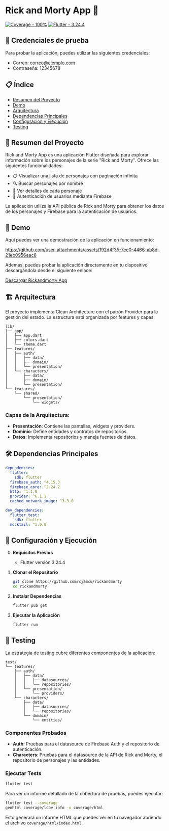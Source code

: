 # Rick and Morty App 📱
[![Coverage - 100%](https://img.shields.io/badge/Coverage-1000%25-2ea44f)](https://) [![Flutter - 3.24.4](https://img.shields.io/badge/Flutter-3.24.4-2596be)](https://)

## 🔑 Credenciales de prueba
Para probar la aplicación, puedes utilizar las siguientes credenciales:
- Correo: correo@ejemplo.com
- Contraseña: 12345678

## 📋 Índice

- [Resumen del Proyecto](#-resumen-del-proyecto)
- [Demo](#-demo)
- [Arquitectura](#️-arquitectura)
- [Dependencias Principales](#️-dependencias-principales)
- [Configuración y Ejecución](#-configuración-y-ejecución)
- [Testing](#-testing)

## 📝 Resumen del Proyecto

Rick and Morty App es una aplicación Flutter diseñada para explorar información sobre los personajes de la serie "Rick and Morty". Ofrece las siguientes funcionalidades:

- 📋 Visualizar una lista de personajes con paginación infinita
- 🔍 Buscar personajes por nombre
- 👤 Ver detalles de cada personaje
- 🔐 Autenticación de usuarios mediante Firebase

La aplicación utiliza la API pública de Rick and Morty para obtener los datos de los personajes y Firebase para la autenticación de usuarios.

## 🎥 Demo

Aquí puedes ver una demostración de la aplicación en funcionamiento:



https://github.com/user-attachments/assets/192d4f35-7ee0-4466-ab8d-21eb0956eac8



Además, puedes probar la aplicación directamente en tu dispositivo descargándola desde el siguiente enlace:

[Descargar Rickandmorty App](https://github.com/cjamcu/rickandmorty/releases/tag/v.0.0.1) 

## 🏗️ Arquitectura

El proyecto implementa Clean Architecture con el patrón Provider para la gestión del estado. La estructura está organizada por features y capas:

```
lib/
├── app/
│   ├── app.dart
│   ├── colors.dart
│   └── theme.dart
├── features/
│   ├── auth/
│   │   ├── data/
│   │   ├── domain/
│   │   └── presentation/
│   └── characters/
│       ├── data/
│       ├── domain/
│       └── presentation/
└── features/
    └── shared/
        └── presentation/
            └── widgets/
```

### Capas de la Arquitectura:

- **Presentación**: Contiene las pantallas, widgets y providers.
- **Dominio**: Define entidades y contratos de repositorios.
- **Datos**: Implementa repositorios y maneja fuentes de datos.

## 🛠️ Dependencias Principales

```yaml
dependencies:
  flutter:
    sdk: flutter
  firebase_auth: ^4.15.3
  firebase_core: ^2.24.2
  http: ^1.1.0
  provider: ^6.1.1
  cached_network_image: ^3.3.0

dev_dependencies:
  flutter_test:
    sdk: flutter
  mocktail: ^1.0.0
```

## 🚀 Configuración y Ejecución

0. **Requisitos Previos**
   - Flutter versión 3.24.4

1. **Clonar el Repositorio**
   ```bash
   git clone https://github.com/cjamcu/rickandmorty
   cd rickandmorty
   ```

2. **Instalar Dependencias**
   ```bash
   flutter pub get
   ```

3. **Ejecutar la Aplicación**
   ```bash
   flutter run
   ```

## 🧪 Testing

La estrategia de testing cubre diferentes componentes de la aplicación:

```
test/
└── features/
    ├── auth/
    │   ├── data/
    │   │   ├── datasources/
    │   │   └── repositories/
    │   └── presentation/
    │       └── providers/
    └── characters/
        ├── data/
        │   ├── datasources/
        │   └── repositories/
        └── domain/
            └── entities/
```

### Componentes Probados

- **Auth**: Pruebas para el datasource de Firebase Auth y el repositorio de autenticación.
- **Characters**: Pruebas para el datasource de la API de Rick and Morty, el repositorio de personajes y las entidades.

### Ejecutar Tests

```bash
flutter test
```

Para ver un informe detallado de la cobertura de pruebas, puedes ejecutar:

```bash
flutter test --coverage
genhtml coverage/lcov.info -o coverage/html
```

Esto generará un informe HTML que puedes ver en tu navegador abriendo el archivo `coverage/html/index.html`.
